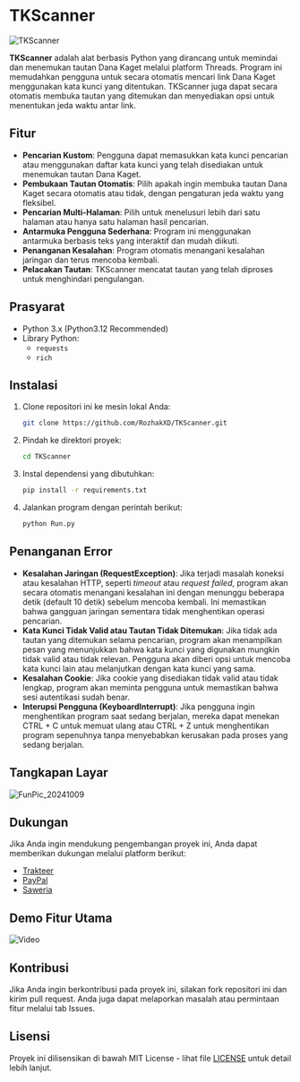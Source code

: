 # TKScanner
![TKScanner](https://github.com/user-attachments/assets/86f8e257-315c-4cf3-94ad-1986cacec9ad)

**TKScanner** adalah alat berbasis Python yang dirancang untuk memindai dan menemukan tautan Dana Kaget melalui platform Threads. Program ini memudahkan pengguna untuk secara otomatis mencari link Dana Kaget menggunakan kata kunci yang ditentukan. TKScanner juga dapat secara otomatis membuka tautan yang ditemukan dan menyediakan opsi untuk menentukan jeda waktu antar link.

## Fitur
- **Pencarian Kustom**: Pengguna dapat memasukkan kata kunci pencarian atau menggunakan daftar kata kunci yang telah disediakan untuk menemukan tautan Dana Kaget.
- **Pembukaan Tautan Otomatis**: Pilih apakah ingin membuka tautan Dana Kaget secara otomatis atau tidak, dengan pengaturan jeda waktu yang fleksibel.
- **Pencarian Multi-Halaman**: Pilih untuk menelusuri lebih dari satu halaman atau hanya satu halaman hasil pencarian.
- **Antarmuka Pengguna Sederhana**: Program ini menggunakan antarmuka berbasis teks yang interaktif dan mudah diikuti.
- **Penanganan Kesalahan**: Program otomatis menangani kesalahan jaringan dan terus mencoba kembali.
- **Pelacakan Tautan**: TKScanner mencatat tautan yang telah diproses untuk menghindari pengulangan.

## Prasyarat
- Python 3.x (Python3.12 Recommended)
- Library Python:
    - `requests`
    - `rich`

## Instalasi
1. Clone repositori ini ke mesin lokal Anda:
    ```bash
    git clone https://github.com/RozhakXD/TKScanner.git
    ```
2. Pindah ke direktori proyek:
    ```bash
    cd TKScanner
    ```
3. Instal dependensi yang dibutuhkan:
    ```bash
    pip install -r requirements.txt
    ```
4. Jalankan program dengan perintah berikut:
    ```bash
    python Run.py
    ```

## Penanganan Error
- **Kesalahan Jaringan (RequestException)**: Jika terjadi masalah koneksi atau kesalahan HTTP, seperti _timeout_ atau _request failed_, program akan secara otomatis menangani kesalahan ini dengan menunggu beberapa detik (default 10 detik) sebelum mencoba kembali. Ini memastikan bahwa gangguan jaringan sementara tidak menghentikan operasi pencarian.
- **Kata Kunci Tidak Valid atau Tautan Tidak Ditemukan**: Jika tidak ada tautan yang ditemukan selama pencarian, program akan menampilkan pesan yang menunjukkan bahwa kata kunci yang digunakan mungkin tidak valid atau tidak relevan. Pengguna akan diberi opsi untuk mencoba kata kunci lain atau melanjutkan dengan kata kunci yang sama.
- **Kesalahan Cookie**: Jika cookie yang disediakan tidak valid atau tidak lengkap, program akan meminta pengguna untuk memastikan bahwa sesi autentikasi sudah benar.
- **Interupsi Pengguna (KeyboardInterrupt)**: Jika pengguna ingin menghentikan program saat sedang berjalan, mereka dapat menekan CTRL + C untuk memuat ulang atau CTRL + Z untuk menghentikan program sepenuhnya tanpa menyebabkan kerusakan pada proses yang sedang berjalan.

## Tangkapan Layar
![FunPic_20241009](https://github.com/user-attachments/assets/5344debd-c0fe-4b81-89fd-6f8766ee1b3f)

## Dukungan
Jika Anda ingin mendukung pengembangan proyek ini, Anda dapat memberikan dukungan melalui platform berikut:

- [Trakteer](https://trakteer.id/rozhak_official/tip)
- [PayPal](https://paypal.me/rozhak9)
- [Saweria](https://saweria.co/rozhak9)

## Demo Fitur Utama
![Video]()

## Kontribusi
Jika Anda ingin berkontribusi pada proyek ini, silakan fork repositori ini dan kirim pull request. Anda juga dapat melaporkan masalah atau permintaan fitur melalui tab Issues.

## Lisensi
Proyek ini dilisensikan di bawah MIT License - lihat file [LICENSE](https://github.com/RozhakXD/TKScanner/blob/main/LICENSE) untuk detail lebih lanjut.
